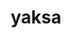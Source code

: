 ---
title: "yaksa"
layout: cache
categories: [package, develop-2025-03-16]
meta: {"compilers": ["apple-clang@=16.0.0", "gcc@=11.4.0", "gcc@=12.3.0", "gcc@=12.4.0", "gcc@=7.5.0"], "num_specs": 15, "num_specs_by_stack": {"aws-pcluster-neoverse_v1": 1, "build_systems": 1, "e4s": 5, "e4s-neoverse-v2": 4, "e4s-rocm-external": 2, "hep": 1, "ml-darwin-aarch64-mps": 2, "root": 15, "tutorial": 2}, "oss": ["amzn2", "sequoia", "ubuntu18.04", "ubuntu22.04"], "platforms": ["darwin", "linux"], "stacks": ["aws-pcluster-neoverse_v1", "build_systems", "e4s", "e4s-neoverse-v2", "e4s-rocm-external", "hep", "ml-darwin-aarch64-mps", "root", "tutorial"], "targets": ["aarch64", "neoverse_v1", "neoverse_v2", "x86_64_v3"], "versions": ["0.3"]}
spec_details: [{"compiler": "gcc@=11.4.0", "hash": "4sjryvyfzr2rzfvs256kgeex6q6aojyp", "os": "ubuntu22.04", "platform": "linux", "size": "-", "stacks": ["e4s", "root"], "target": "x86_64_v3", "variants": ["build_system=autotools", "~cuda", "~level_zero", "~rocm"], "versions": ["0.3"]}, {"compiler": "gcc@=12.4.0", "hash": "b7cqk5b5n6nddovr43xvovihtay5an4q", "os": "amzn2", "platform": "linux", "size": "-", "stacks": ["aws-pcluster-neoverse_v1", "root"], "target": "neoverse_v1", "variants": ["build_system=autotools", "~cuda", "~level_zero", "~rocm"], "versions": ["0.3"]}, {"compiler": "gcc@=11.4.0", "hash": "c3yzks2xhczdl2pcak2gaeo5phzvftva", "os": "ubuntu22.04", "platform": "linux", "size": "-", "stacks": ["e4s-neoverse-v2", "root"], "target": "neoverse_v2", "variants": ["build_system=autotools", "~cuda", "~level_zero", "~rocm"], "versions": ["0.3"]}, {"compiler": "gcc@=12.3.0", "hash": "et6mxuummpmt4fuefw75np4d5opkhhvr", "os": "ubuntu22.04", "platform": "linux", "size": "-", "stacks": ["root", "tutorial"], "target": "x86_64_v3", "variants": ["build_system=autotools", "~cuda", "~level_zero", "~rocm"], "versions": ["0.3"]}, {"compiler": "gcc@=11.4.0", "hash": "h4zwwu4i7ihwk34vcewvycpgu2xvomgu", "os": "ubuntu22.04", "platform": "linux", "size": "-", "stacks": ["e4s", "root"], "target": "x86_64_v3", "variants": ["build_system=autotools", "~cuda", "~level_zero", "~rocm"], "versions": ["0.3"]}, {"compiler": "gcc@=11.4.0", "hash": "jc4ckygv3okye67av24ouzcaz4elq2gu", "os": "ubuntu22.04", "platform": "linux", "size": "-", "stacks": ["e4s", "e4s-rocm-external", "root"], "target": "x86_64_v3", "variants": ["build_system=autotools", "~cuda", "~level_zero", "~rocm"], "versions": ["0.3"]}, {"compiler": "gcc@=11.4.0", "hash": "laycpzqfbngixjoims3zw5ewtm6heehy", "os": "ubuntu22.04", "platform": "linux", "size": "-", "stacks": ["e4s-neoverse-v2", "root"], "target": "neoverse_v2", "variants": ["build_system=autotools", "~cuda", "~level_zero", "~rocm"], "versions": ["0.3"]}, {"compiler": "gcc@=11.4.0", "hash": "m3wqwx6iemtjc4bxjbsmg2wbw2x266jo", "os": "ubuntu22.04", "platform": "linux", "size": "-", "stacks": ["e4s-neoverse-v2", "root"], "target": "neoverse_v2", "variants": ["build_system=autotools", "~cuda", "~level_zero", "~rocm"], "versions": ["0.3"]}, {"compiler": "apple-clang@=16.0.0", "hash": "mcaeomvo4o2mb7meyhjpghxmp7jqbwzh", "os": "sequoia", "platform": "darwin", "size": "-", "stacks": ["ml-darwin-aarch64-mps", "root"], "target": "aarch64", "variants": ["build_system=autotools", "~cuda", "~level_zero", "~rocm"], "versions": ["0.3"]}, {"compiler": "apple-clang@=16.0.0", "hash": "owi7bzet7wvw4ascznpox6vjf3vdkfxd", "os": "sequoia", "platform": "darwin", "size": "-", "stacks": ["ml-darwin-aarch64-mps", "root"], "target": "aarch64", "variants": ["build_system=autotools", "~cuda", "~level_zero", "~rocm"], "versions": ["0.3"]}, {"compiler": "gcc@=11.4.0", "hash": "uo6imb5pubd6x4mrnhnqpjkvrlb5aivx", "os": "ubuntu22.04", "platform": "linux", "size": "-", "stacks": ["e4s-neoverse-v2", "root"], "target": "neoverse_v2", "variants": ["build_system=autotools", "~cuda", "~level_zero", "~rocm"], "versions": ["0.3"]}, {"compiler": "gcc@=11.4.0", "hash": "vb52k36cniqjjbdivuaahw425ual635r", "os": "ubuntu22.04", "platform": "linux", "size": "-", "stacks": ["hep", "root"], "target": "x86_64_v3", "variants": ["build_system=autotools", "~cuda", "~level_zero", "~rocm"], "versions": ["0.3"]}, {"compiler": "gcc@=11.4.0", "hash": "wqxouloqv2n6simgyrai7joedbl34eux", "os": "ubuntu22.04", "platform": "linux", "size": "-", "stacks": ["e4s", "e4s-rocm-external", "root", "tutorial"], "target": "x86_64_v3", "variants": ["build_system=autotools", "~cuda", "~level_zero", "~rocm"], "versions": ["0.3"]}, {"compiler": "gcc@=11.4.0", "hash": "yafy7245rxicre7y2jxqkgloz5m5eqt6", "os": "ubuntu22.04", "platform": "linux", "size": "-", "stacks": ["e4s", "root"], "target": "x86_64_v3", "variants": ["build_system=autotools", "~cuda", "~level_zero", "~rocm"], "versions": ["0.3"]}, {"compiler": "gcc@=7.5.0", "hash": "yy3xwq5zkipc5zii25qvntlvocjqzq73", "os": "ubuntu18.04", "platform": "linux", "size": "-", "stacks": ["build_systems", "root"], "target": "x86_64_v3", "variants": ["build_system=autotools", "~cuda", "~level_zero", "~rocm"], "versions": ["0.3"]}]
---